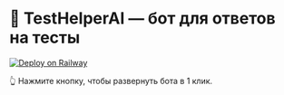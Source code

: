 # 🤖 TestHelperAI — бот для ответов на тесты

[![Deploy on Railway](https://railway.app/button.svg)](https://railway.app/new/template?template=https://github.com/AK866w/TestHelperAI-template)

👆 Нажмите кнопку, чтобы развернуть бота в 1 клик.
